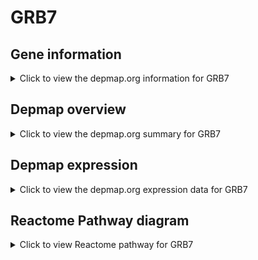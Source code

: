 <h1>GRB7</h1>

<h2>Gene information</h2>
<details>
  <summary>Click to view the depmap.org information for GRB7</summary>
  <iframe src="https://depmap.org/portal/gene/GRB7?tab=about" style="border:none;width:100%;height:800px"></iframe>
</details>

<h2>Depmap overview</h2>
<details>
  <summary>Click to view the depmap.org summary for GRB7</summary>
  <iframe src="https://depmap.org/portal/gene/GRB7?tab=overview" style="border:none;width:100%;height:800px"></iframe>
</details>

<h2>Depmap expression</h2>
<details>
  <summary>Click to view the depmap.org expression data for GRB7</summary>
  <iframe src="https://depmap.org/portal/gene/GRB7?tab=characterization" style="border:none;width:100%;height:800px"></iframe>
</details>



<h2>Reactome Pathway diagram</h2>
<details>
  <summary>Click to view Reactome pathway for GRB7</summary>
  <p>RET signaling</p>
  <iframe src="https://reactome.org/PathwayBrowser/#/R-HSA-8853659" style="border:none;width:100%;height:800px"></iframe>
</details>



